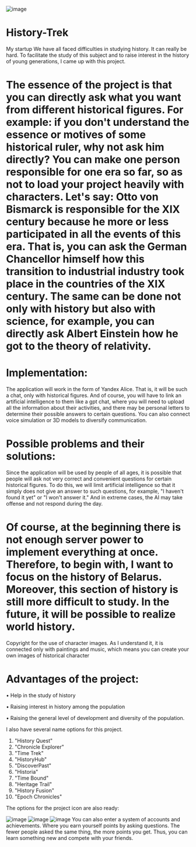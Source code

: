 ![image](https://github.com/etonegrib/History-Trek/assets/145133698/648ea782-a3ad-4663-b3fb-833a61110eb4)

# History-Trek
My startup
We have all faced difficulties in studying history. It can really be hard.
To facilitate the study of this subject and to raise interest in the history of young generations, I came up with this project. 


# The essence of the project is that you can directly ask what you want from different historical figures. For example: if you don't understand the essence or motives of some historical ruler, why not ask him directly? You can make one person responsible for one era so far, so as not to load your project heavily with characters. Let's say: Otto von Bismarck is responsible for the XIX century because he more or less participated in all the events of this era. That is, you can ask the German Chancellor himself how this transition to industrial industry took place in the countries of the XIX century. The same can be done not only with history but also with science, for example, you can directly ask Albert Einstein how he got to the theory of relativity.


# Implementation:
The application will work in the form of Yandex Alice. That is, it will be such a chat, only with historical figures. And of course, you will have to link an artificial intelligence to them like a gpt chat, where you will need to upload all the information about their activities, and there may be personal letters to determine their possible answers to certain questions. You can also connect voice simulation or 3D models to diversify communication. 


# Possible problems and their solutions:
Since the application will be used by people of all ages, it is possible that people will ask not very correct and convenient questions for certain historical figures. To do this, we will limit artificial intelligence so that it simply does not give an answer to such questions, for example, "I haven't found it yet" or "I won't answer it." And in extreme cases, the AI may take offense and not respond during the day.


# Of course, at the beginning there is not enough server power to implement everything at once. Therefore, to begin with, I want to focus on the history of Belarus. Moreover, this section of history is still more difficult to study. In the future, it will be possible to realize world history.


Copyright for the use of character images. As I understand it, it is connected only with paintings and music, which means you can create your own images of historical character


# Advantages of the project: 

• Help in the study of history

• Raising interest in history among the population 

• Raising the general level of development and diversity of the population. 

I also have several name options for this project.
1. "History Quest"
2. "Chronicle Explorer"
3. "Time Trek"
4. "HistoryHub"
5. "DiscoverPast"
6. "Historia"
7. "Time Bound"
8. "Heritage Trail"
9. "History Fusion"
10. "Epoch Chronicles"
    
The options for the project icon are also ready:

![image](https://github.com/etonegrib/History-Trek/assets/145133698/68756deb-deec-4089-8103-c0f745e597d8)
![image](https://github.com/etonegrib/History-Trek/assets/145133698/86ef902d-9c3c-4954-879d-f0e4b08835aa)
![image](https://github.com/etonegrib/History-Trek/assets/145133698/2642520e-6fde-4e15-8e37-d1815d98661f)
You can also enter a system of accounts and achievements. Where you earn yourself points by asking questions. The fewer people asked the same thing, the more points you get. Thus, you can learn something new and compete with your friends.
